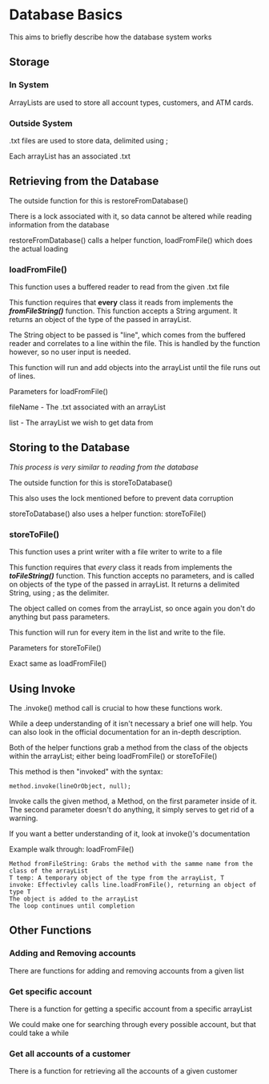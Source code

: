 # Database Basics
This aims to briefly describe how the database system works

## Storage
### In System
ArrayLists are used to store all account types, customers, and ATM cards.

### Outside System
.txt files are used to store data, delimited using ;

Each arrayList has an associated .txt

## Retrieving from the Database
The outside function for this is restoreFromDatabase()

There is a lock associated with it, so data cannot be altered while reading information from the database

restoreFromDatabase() calls a helper function, loadFromFile() which does the actual loading 

### loadFromFile()

This function uses a buffered reader to read from the given .txt file

This function requires that **every** class it reads from implements the ***fromFileString()*** function. This function accepts a String argument. It returns an object of the type of the passed in arrayList.

The String object to be passed is "line", which comes from the buffered reader and correlates to a line within the file. This is handled by the function however, so no user input is needed.

This function will run and add objects into the arrayList until the file runs out of lines.

Parameters for loadFromFile()

fileName - The .txt associated with an arrayList

list - The arrayList we wish to get data from

## Storing to the Database
*This process is very similar to reading from the database*

The outside function for this is storeToDatabase()

This also uses the lock mentioned before to prevent data corruption

storeToDatabase() also uses a helper function: storeToFile()

### storeToFile()

This function uses a print writer with a file writer to write to a file

This function requires that *every* class it reads from implements the ***toFileString()*** function. This function accepts no parameters, and is called on objects of the type of the passed in arrayList. It returns a delimited String, using ; as the delimiter.

The object called on comes from the arrayList, so once again you don't do anything but pass parameters.

This function will run for every item in the list and write to the file.

Parameters for storeToFile()

Exact same as loadFromFile()

## Using Invoke
The .invoke() method call is crucial to how these functions work.

While a deep understanding of it isn't necessary a brief one will help. You can also look in the official documentation for an in-depth description.

Both of the helper functions grab a method from the class of the objects within the arrayList; either being loadFromFile() or storeToFile()

This method is then "invoked" with the syntax:

    method.invoke(lineOrObject, null);

Invoke calls the given method, a Method, on the first parameter inside of it. The second parameter doesn't do anything, it simply serves to get rid of a warning.

If you want a better understanding of it, look at invoke()'s documentation

Example walk through: loadFromFile()

    Method fromFileString: Grabs the method with the samme name from the class of the arrayList
    T temp: A temporary object of the type from the arrayList, T
    invoke: Effectivley calls line.loadFromFile(), returning an object of type T
    The object is added to the arrayList
    The loop continues until completion


## Other Functions
### Adding and Removing accounts
There are functions for adding and removing accounts from a given list

### Get specific account
There is a function for getting a specific account from a specific arrayList

We could make one for searching through every possible account, but that could take a while

### Get all accounts of a customer
There is a function for retrieving all the accounts of a given customer